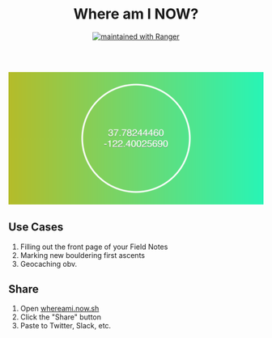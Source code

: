<h1 align="center">Where am I NOW?</h1>
<p align="center">
  <a href="https://reporanger.com">
    <img src="https://img.shields.io/badge/maintained%20with-Ranger-1f93f3.svg" alt="maintained with Ranger" />  
  </a>
</p>

<br>
<br>

![Example image](static/example.png)

## Use Cases

1. Filling out the front page of your Field Notes
2. Marking new bouldering first ascents
3. Geocaching obv.

## Share

1. Open [whereami.now.sh](http://whereami.now.sh)
2. Click the "Share" button
3. Paste to Twitter, Slack, etc.
